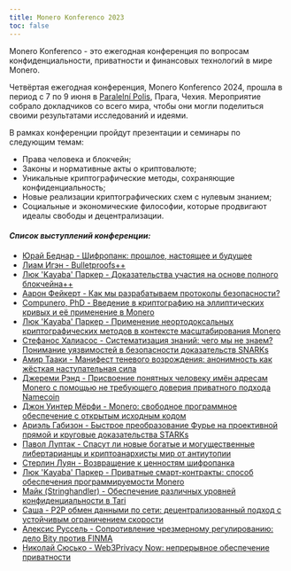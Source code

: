 ```yaml
---
title: Monero Konferenco 2023
toc: false
---
```


Monero Konferenco - это ежегодная конференция по вопросам конфиденциальности, приватности и финансовых технологий в мире Monero.

Четвёртая ежегодная конференция, Monero Konferenco 2024, прошла в период с 7 по 9 июня в [Paralelní Polis](https://www.paralelnipolis.cz/), Прага, Чехия. Мероприятие собрало докладчиков со всего мира, чтобы они могли поделиться своими результатами исследований и идеями.

В рамках конференции пройдут презентации и семинары по следующим темам:
- Права человека и блокчейн;
- Законы и нормативные акты о криптовалюте;
- Уникальные криптографические методы, сохраняющие конфиденциальность;
- Новые реализации криптографических схем с нулевым знанием;
- Социальные и экономические философии, которые продвигают идеалы свободы и децентрализации.

#### _**Список выступлений конференции:**_

- [Юрай Беднар - Шифропанк: прошлое, настоящее и будущее](/logs/konferenco-2024/juraj-bednar-cypherpunk-past-present-and-future-ru-raw/)
- [Лиам Игэн - Bulletproofs++](/logs/konferenco-2024/liam-eagen-bulletproofs++-ru-raw/)
- [Люк 'Kayaba' Паркер - Доказательства участия на основе полного блокчейна++](/logs/konferenco-2024/luke-kayaba-parker-full-chain-membership-proofs++-ru-raw/)
- [Аарон Фейкерт - Как мы разрабатываем протоколы безопасности?](/logs/konferenco-2024/aaron-feickert-how-do-we-design-secure-protocols-ru-raw/)
- [Compunero, PhD - Введение в криптографию на эллиптических кривых и её применение в Monero](/logs/konferenco-2024/compunero-phd-a-primer-on-elliptic-curve-cryptography-and-its-application-in-monero-ru-raw/)
- [Люк 'Kayaba' Паркер - Применение неортодоксальных криптографических методов в контексте масштабирования Monero](/logs/konferenco-2024/luke-kayaba-parker-unorthodox-cryptography-to-scale-monero-ru-raw/)
- [Стефанос Халиасос - Систематизация знаний: чего мы не знаем? Понимание уязвимостей в безопасности доказательств SNARKs](/logs/konferenco-2024/stefanos-chaliasos-sok-what-dont-we-know-understanding-security-vulnerabilities-in-snarks-ru-raw/)
- [Амир Тааки - Манифест теневого возрождения: анонимность как жёсткая наступательная сила](/logs/konferenco-2024/amir-taaki-manifesto-for-a-dark-renaissance-anonymity-as-hard-offensive-power-ru-raw/)
- [Джереми Рэнд - Присвоение понятных человеку имён адресам Monero с помощью не требующего доверия приватного подхода Namecoin](/logs/konferenco-2024/jeremy-rand-human-meaningful-trustless-anonymous-monero-addresses-aliases-with-namecoin-ru-raw/)
- [Джон Уинтер Мёрфи - Monero: свободное программное обеспечение с открытым исходным кодом](/logs/konferenco-2024/john-winter-murphy-monero-is-free-and-open-source-software-ru-raw/)
- [Ариэль Габизон - Быстрое преобразование Фурье на проективной прямой и круговые доказательства STARKs](/logs/konferenco-2024/ariel-gabizon-ffts-on-the-projective-line-and-circle-starks-ru-raw/)
- [Павол Луптак - Спасут ли новые богатые и могущественные либертарианцы и криптоанархисты мир от антиутопии](/logs/konferenco-2024/pavol-luptak-will-new-rich-and-powerful-libertarians-and-cryptoanarchists-save-the-world-from-dystopia-ru-raw/)
- [Стерлин Луян - Возвращение к ценностям шифропанка](/logs/konferenco-2024/sterlin-lujan-a-return-to-cypherpunk-values-ru-raw)
- [Люк 'Kayaba' Паркер - Приватные смарт-контракты: способ обеспечения программируемости Monero](/logs/konferenco-2024/luke-kayaba-parker-private-smart-contracts-a-way-to-bring-programmability-to-monero-ru-raw/)
- [Майк (Stringhandler) - Обеспечение различных уровней конфиденциальности в Tari](/logs/konferenco-2024/mike-stringhandler-achieving-various-levels-of-confidentiality-in-tari-ru-raw/)
- [Саша - P2P обмен данными по сети: децентрализованный подход с устойчивым ограничением скорости](/logs/konferenco-2024/sasha-p2p-networking-permissionless-approach-with-robust-rate-limiting-ru-raw/)
- [Алексис Руссель - Сопротивление чрезмерному регулированию: дело Bity против FINMA](/logs/konferenco-2024/alexis-roussel-pushing-back-against-regulatory-overreach-the-case-of-bity-vs-finma-ru-raw/)
- [Николай Сюсько - Web3Privacy Now: непрерывное обеспечение приватности](/logs/konferenco-2024/mykola-siusko-web3privacy-now-advocating-for-privacy-24-7-365-ru-raw/)

